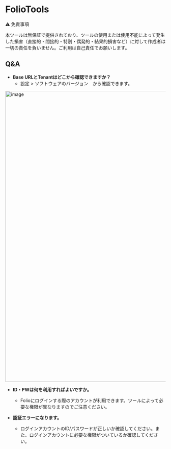 # FolioTools

⚠️ 免責事項

本ツールは無保証で提供されており、ツールの使用または使用不能によって発生した損害（直接的・間接的・特別・偶発的・結果的損害など）に対して作成者は一切の責任を負いません。ご利用は自己責任でお願いします。

## Q&A

* **Base URLとTenantはどこから確認できますか？**
  *  設定 > ソフトウェアのバージョン　から確認できます。

<img width="1377" height="912" alt="image" src="https://github.com/user-attachments/assets/62f07c9a-0738-45b8-a8de-293112845b34" />

* **ID・PWは何を利用すればよいですか。**
  * Folioにログインする際のアカウントが利用できます。ツールによって必要な権限が異なりますのでご注意ください。

* **認証エラーになります。**
  * ログインアカウントのID/パスワードが正しいか確認してください。また、ログインアカウントに必要な権限がついているか確認してください。
